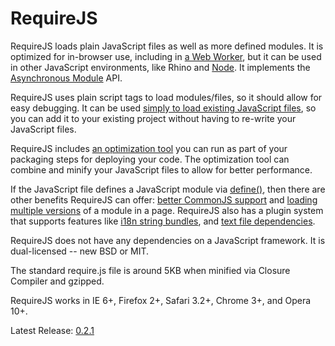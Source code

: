 # RequireJS

RequireJS loads plain JavaScript files as well as more defined modules. It is optimized for in-browser use, including in [a Web Worker](requirejs/tree/master/docs/api.md#webworker), but it can be used in other JavaScript environments, like Rhino and [Node](requirejs/tree/master/docs/node.md). It implements the [Asynchronous Module](http://wiki.commonjs.org/wiki/Modules/AsynchronousDefinition) API.

RequireJS uses plain script tags to load modules/files, so it should allow for easy debugging. It can be used [simply to load existing JavaScript files](requirejs/tree/master/docs/api.md#jsfiles), so you can add it to your existing project without having to re-write your JavaScript files.

RequireJS includes [an optimization tool](requirejs/tree/master/docs/optimization.md) you can run as part of your packaging steps for deploying your code. The optimization tool can combine and minify your JavaScript files to allow for better performance.

If the JavaScript file defines a JavaScript module via [define()](requirejs/tree/master/docs/api.md#define), then there are other benefits RequireJS can offer: [better CommonJS support](requirejs/tree/master/docs/commonjs.md) and [loading multiple versions](requirejs/tree/master/docs/api.md#multiversion) of a module in a page. RequireJS also has a plugin system that supports features like [i18n string bundles](requirejs/tree/master/docs/api.md#i18n), and [text file dependencies](requirejs/tree/master/docs/api.md#text).

RequireJS does not have any dependencies on a JavaScript framework. It is dual-licensed -- new BSD or MIT.

The standard require.js file is around 5KB when minified via Closure Compiler and gzipped.

RequireJS works in IE 6+, Firefox 2+, Safari 3.2+, Chrome 3+, and Opera 10+.

Latest Release: [0.2.1](http://requirejs.org/docs/download.html)

